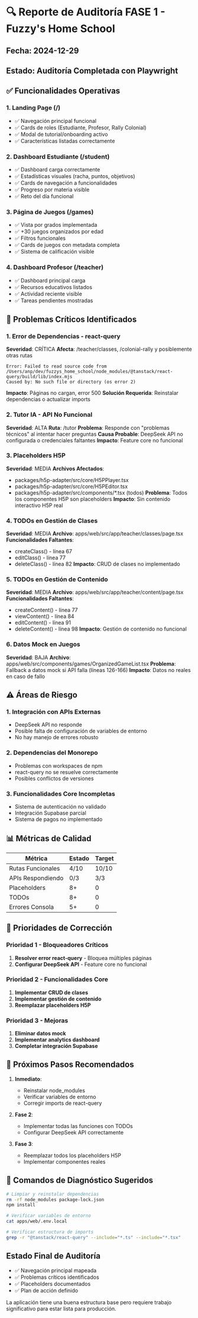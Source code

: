 # 🔍 Reporte de Auditoría FASE 1 - Fuzzy's Home School

## Fecha: 2024-12-29
## Estado: Auditoría Completada con Playwright

## ✅ Funcionalidades Operativas

### 1. Landing Page (/)
- ✅ Navegación principal funcional
- ✅ Cards de roles (Estudiante, Profesor, Rally Colonial)
- ✅ Modal de tutorial/onboarding activo
- ✅ Características listadas correctamente

### 2. Dashboard Estudiante (/student)
- ✅ Dashboard carga correctamente
- ✅ Estadísticas visuales (racha, puntos, objetivos)
- ✅ Cards de navegación a funcionalidades
- ✅ Progreso por materia visible
- ✅ Reto del día funcional

### 3. Página de Juegos (/games)
- ✅ Vista por grados implementada
- ✅ +30 juegos organizados por edad
- ✅ Filtros funcionales
- ✅ Cards de juegos con metadata completa
- ✅ Sistema de calificación visible

### 4. Dashboard Profesor (/teacher)
- ✅ Dashboard principal carga
- ✅ Recursos educativos listados
- ✅ Actividad reciente visible
- ✅ Tareas pendientes mostradas

## 🔴 Problemas Críticos Identificados

### 1. Error de Dependencias - react-query
**Severidad**: CRÍTICA
**Afecta**: /teacher/classes, /colonial-rally y posiblemente otras rutas
```
Error: Failed to read source code from 
/Users/anp/dev/fuzzys_home_school/node_modules/@tanstack/react-query/build/lib/index.mjs
Caused by: No such file or directory (os error 2)
```
**Impacto**: Páginas no cargan, error 500
**Solución Requerida**: Reinstalar dependencias o actualizar imports

### 2. Tutor IA - API No Funcional
**Severidad**: ALTA
**Ruta**: /tutor
**Problema**: Responde con "problemas técnicos" al intentar hacer preguntas
**Causa Probable**: DeepSeek API no configurada o credenciales faltantes
**Impacto**: Feature core no funcional

### 3. Placeholders H5P
**Severidad**: MEDIA
**Archivos Afectados**:
- packages/h5p-adapter/src/core/H5PPlayer.tsx
- packages/h5p-adapter/src/core/H5PEditor.tsx
- packages/h5p-adapter/src/components/*.tsx (todos)
**Problema**: Todos los componentes H5P son placeholders
**Impacto**: Sin contenido interactivo H5P real

### 4. TODOs en Gestión de Clases
**Severidad**: MEDIA
**Archivo**: apps/web/src/app/teacher/classes/page.tsx
**Funcionalidades Faltantes**:
- createClass() - línea 67
- editClass() - línea 77
- deleteClass() - línea 82
**Impacto**: CRUD de clases no implementado

### 5. TODOs en Gestión de Contenido
**Severidad**: MEDIA
**Archivo**: apps/web/src/app/teacher/content/page.tsx
**Funcionalidades Faltantes**:
- createContent() - línea 77
- viewContent() - línea 84
- editContent() - línea 91
- deleteContent() - línea 98
**Impacto**: Gestión de contenido no funcional

### 6. Datos Mock en Juegos
**Severidad**: BAJA
**Archivo**: apps/web/src/components/games/OrganizedGameList.tsx
**Problema**: Fallback a datos mock si API falla (líneas 126-166)
**Impacto**: Datos no reales en caso de fallo

## ⚠️ Áreas de Riesgo

### 1. Integración con APIs Externas
- DeepSeek API no responde
- Posible falta de configuración de variables de entorno
- No hay manejo de errores robusto

### 2. Dependencias del Monorepo
- Problemas con workspaces de npm
- react-query no se resuelve correctamente
- Posibles conflictos de versiones

### 3. Funcionalidades Core Incompletas
- Sistema de autenticación no validado
- Integración Supabase parcial
- Sistema de pagos no implementado

## 📊 Métricas de Calidad

| Métrica | Estado | Target |
|---------|--------|--------|
| Rutas Funcionales | 4/10 | 10/10 |
| APIs Respondiendo | 0/3 | 3/3 |
| Placeholders | 8+ | 0 |
| TODOs | 8+ | 0 |
| Errores Consola | 5+ | 0 |

## 🎯 Prioridades de Corrección

### Prioridad 1 - Bloqueadores Críticos
1. **Resolver error react-query** - Bloquea múltiples páginas
2. **Configurar DeepSeek API** - Feature core no funcional

### Prioridad 2 - Funcionalidades Core
1. **Implementar CRUD de clases**
2. **Implementar gestión de contenido**
3. **Reemplazar placeholders H5P**

### Prioridad 3 - Mejoras
1. **Eliminar datos mock**
2. **Implementar analytics dashboard**
3. **Completar integración Supabase**

## 📝 Próximos Pasos Recomendados

1. **Inmediato**: 
   - Reinstalar node_modules
   - Verificar variables de entorno
   - Corregir imports de react-query

2. **Fase 2**:
   - Implementar todas las funciones con TODOs
   - Configurar DeepSeek API correctamente
   
3. **Fase 3**:
   - Reemplazar todos los placeholders H5P
   - Implementar componentes reales

## 🔧 Comandos de Diagnóstico Sugeridos

```bash
# Limpiar y reinstalar dependencias
rm -rf node_modules package-lock.json
npm install

# Verificar variables de entorno
cat apps/web/.env.local

# Verificar estructura de imports
grep -r "@tanstack/react-query" --include="*.ts" --include="*.tsx"
```

## Estado Final de Auditoría
- ✅ Navegación principal mapeada
- ✅ Problemas críticos identificados
- ✅ Placeholders documentados
- ✅ Plan de acción definido

La aplicación tiene una buena estructura base pero requiere trabajo significativo para estar lista para producción.